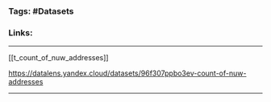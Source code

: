 
### Tags: #Datasets 
### Links:
___
[[t_count_of_nuw_addresses]]

https://datalens.yandex.cloud/datasets/96f307ppbo3ev-count-of-nuw-addresses
___



